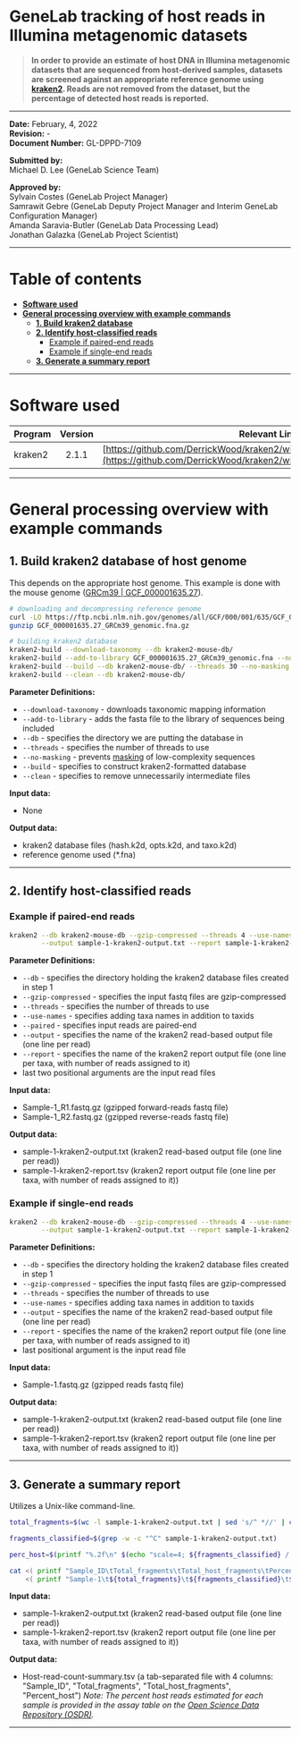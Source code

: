 # GeneLab tracking of host reads in Illumina metagenomic datasets

> **In order to provide an estimate of host DNA in Illumina metagenomic datasets that are sequenced from host-derived samples, datasets are screened against an appropriate reference genome using [kraken2](https://github.com/DerrickWood/kraken2/wiki). Reads are not removed from the dataset, but the percentage of detected host reads is reported.**

---

**Date:**  February, 4, 2022  
**Revision:** -  
**Document Number:** GL-DPPD-7109  

**Submitted by:**  
Michael D. Lee (GeneLab Science Team)  

**Approved by:**  
Sylvain Costes (GeneLab Project Manager)  
Samrawit Gebre (GeneLab Deputy Project Manager and Interim GeneLab Configuration Manager)  
Amanda Saravia-Butler (GeneLab Data Processing Lead)  
Jonathan Galazka (GeneLab Project Scientist)  

---

# Table of contents

- [**Software used**](#software-used)
- [**General processing overview with example commands**](#general-processing-overview-with-example-commands)
  - [**1. Build kraken2 database**](#1-build-kraken2-database-of-host-genome)
  - [**2. Identify host-classified reads**](#2-identify-host-classified-reads)
    - [Example if paired-end reads](#example-if-paired-end-reads)
    - [Example if single-end reads](#example-if-single-end-reads)
  - [**3. Generate a summary report**](#3-generate-a-summary-report)

---

# Software used

|Program|Version|Relevant Links|
|:------|:-----:|------:|
|kraken2|2.1.1|[https://github.com/DerrickWood/kraken2/wiki](https://github.com/DerrickWood/kraken2/wiki)|

---

# General processing overview with example commands

## 1. Build kraken2 database of host genome
This depends on the appropriate host genome. This example is done with the mouse genome ([GRCm39 | GCF_000001635.27](https://www.ncbi.nlm.nih.gov/assembly/GCF_000001635.27)).

```bash
# downloading and decompressing reference genome
curl -LO https://ftp.ncbi.nlm.nih.gov/genomes/all/GCF/000/001/635/GCF_000001635.27_GRCm39/GCF_000001635.27_GRCm39_genomic.fna.gz
gunzip GCF_000001635.27_GRCm39_genomic.fna.gz

# building kraken2 database
kraken2-build --download-taxonomy --db kraken2-mouse-db/
kraken2-build --add-to-library GCF_000001635.27_GRCm39_genomic.fna --no-masking --db kraken2-mouse-db/
kraken2-build --build --db kraken2-mouse-db/ --threads 30 --no-masking
kraken2-build --clean --db kraken2-mouse-db/
```

**Parameter Definitions:**

* `--download-taxonomy` - downloads taxonomic mapping information
* `--add-to-library` - adds the fasta file to the library of sequences being included
* `--db` - specifies the directory we are putting the database in
* `--threads` - specifies the number of threads to use
* `--no-masking` - prevents [masking](https://github.com/DerrickWood/kraken2/wiki/Manual#masking-of-low-complexity-sequences) of low-complexity sequences
* `--build` - specifies to construct kraken2-formatted database
* `--clean` - specifies to remove unnecessarily intermediate files

**Input data:**

* None

**Output data:**

* kraken2 database files (hash.k2d, opts.k2d, and taxo.k2d)
* reference genome used (*.fna)

---

## 2. Identify host-classified reads

### Example if paired-end reads

```bash
kraken2 --db kraken2-mouse-db --gzip-compressed --threads 4 --use-names --paired \
        --output sample-1-kraken2-output.txt --report sample-1-kraken2-report.tsv Sample-1_R1.fastq.gz Sample-1_R2.fastq.gz
```

**Parameter Definitions:**

* `--db` - specifies the directory holding the kraken2 database files created in step 1
* `--gzip-compressed` - specifies the input fastq files are gzip-compressed
* `--threads` - specifies the number of threads to use
* `--use-names` - specifies adding taxa names in addition to taxids
* `--paired` - specifies input reads are paired-end
* `--output` - specifies the name of the kraken2 read-based output file (one line per read)
* `--report` - specifies the name of the kraken2 report output file (one line per taxa, with number of reads assigned to it)
* last two positional arguments are the input read files

**Input data:**

* Sample-1_R1.fastq.gz (gzipped forward-reads fastq file)
* Sample-1_R2.fastq.gz (gzipped reverse-reads fastq file)

**Output data:**

* sample-1-kraken2-output.txt (kraken2 read-based output file (one line per read))
* sample-1-kraken2-report.tsv (kraken2 report output file (one line per taxa, with number of reads assigned to it))

### Example if single-end reads

```bash
kraken2 --db kraken2-mouse-db --gzip-compressed --threads 4 --use-names \
        --output sample-1-kraken2-output.txt --report sample-1-kraken2-report.tsv Sample-1.fastq.gz
```

**Parameter Definitions:**

* `--db` - specifies the directory holding the kraken2 database files created in step 1
* `--gzip-compressed` - specifies the input fastq files are gzip-compressed
* `--threads` - specifies the number of threads to use
* `--use-names` - specifies adding taxa names in addition to taxids
* `--output` - specifies the name of the kraken2 read-based output file (one line per read)
* `--report` - specifies the name of the kraken2 report output file (one line per taxa, with number of reads assigned to it)
* last positional argument is the input read file

**Input data:**

* Sample-1.fastq.gz (gzipped reads fastq file)

**Output data:**

* sample-1-kraken2-output.txt (kraken2 read-based output file (one line per read))
* sample-1-kraken2-report.tsv (kraken2 report output file (one line per taxa, with number of reads assigned to it))

---

## 3. Generate a summary report
Utilizes a Unix-like command-line.

```bash
total_fragments=$(wc -l sample-1-kraken2-output.txt | sed 's/^ *//' | cut -f 1 -d " ")

fragments_classified=$(grep -w -c "^C" sample-1-kraken2-output.txt)

perc_host=$(printf "%.2f\n" $(echo "scale=4; ${fragments_classified} / ${total_fragments} * 100" | bc -l))

cat <( printf "Sample_ID\tTotal_fragments\tTotal_host_fragments\tPercent_host\n" ) \
    <( printf "Sample-1\t${total_fragments}\t${fragments_classified}\t${perc_host}\n" ) > Host-read-count-summary.tsv
```

**Input data:**

* sample-1-kraken2-output.txt (kraken2 read-based output file (one line per read))
* sample-1-kraken2-report.tsv (kraken2 report output file (one line per taxa, with number of reads assigned to it))

**Output data:**

* Host-read-count-summary.tsv (a tab-separated file with 4 columns: "Sample\_ID", "Total\_fragments", "Total\_host\_fragments", "Percent\_host")
*Note: The percent host reads estimated for each sample is provided in the assay table on the [Open Science Data Repository (OSDR)](https://osdr.nasa.gov/bio/repo/).*

---
